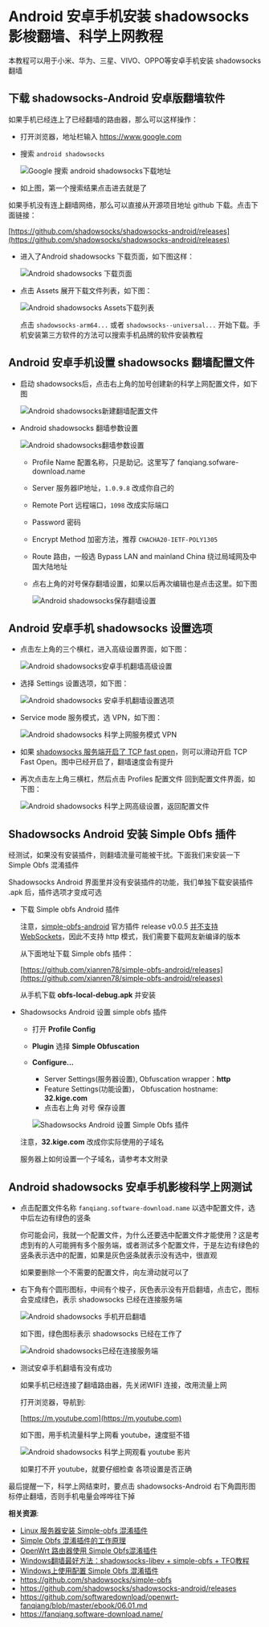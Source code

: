 Android 安卓手机安装 shadowsocks 影梭翻墙、科学上网教程
===================

本教程可以用于小米、华为、三星、VIVO、OPPO等安卓手机安装 shadowsocks 翻墙

下载 shadowsocks-Android 安卓版翻墙软件
-------------------

如果手机已经连上了已经翻墙的路由器，那么可以这样操作：

- 打开浏览器，地址栏输入 https://www.google.com
- 搜索 `android shadowsocks`

    ![Google 搜索 android shadowsocks下载地址](images/3.10.android-shadowsocks-google-search-download.png)
- 如上图，第一个搜索结果点击进去就是了

如果手机没有连上翻墙网络，那么可以直接从开源项目地址 github 下载。点击下面链接：

[https://github.com/shadowsocks/shadowsocks-android/releases](https://github.com/shadowsocks/shadowsocks-android/releases)

- 进入了Android shadowsocks 下载页面，如下图这样：

    ![Android shadowsocks 下载页面](images/3.10.android-shadowsocks-release-page.png)

- 点击 Assets 展开下载文件列表，如下图：

    ![Android shadowsocks Assets下载列表](images/3.10.android-shadowsocks-assets.png)

    点击 `shadowsocks-arm64...` 或者 `shadowsocks--universal...` 开始下载。手机安装第三方软件的方法可以搜索手机品牌的软件安装教程

Android 安卓手机设置 shadowsocks 翻墙配置文件
-------------------------------

- 启动 shadowsocks后，点击右上角的加号创建新的科学上网配置文件，如下图

    ![Android shadowsocks新建翻墙配置文件](images/3.10.android-shadowsocks-xin-jian-pei-zhi.png)

- Android shadowsocks 翻墙参数设置

    ![Android shadowsocks翻墙参数设置](images/3.10.android-shadowsocks-fanqiang-can-shu.png)

  - Profile Name 配置名称，只是助记。这里写了 fanqiang.sofware-download.name
  - Server 服务器IP地址，`1.0.9.8` 改成你自己的
  - Remote Port 远程端口，`1098` 改成实际端口
  - Password 密码
  - Encrypt Method 加密方法，推荐  `CHACHA20-IETF-POLY1305`
  - Route 路由，一般选 Bypass LAN and mainland China 绕过局域网及中国大陆地址
  - 点右上角的对号保存翻墙设置，如果以后再次编辑也是点击这里。如下图

      ![Android shadowsocks保存翻墙设置](images/3.10.androd-shadowsocks-bao-cun-she-zhi.png)

Android 安卓手机 shadowsocks 设置选项
-------------------------

- 点击左上角的三个横杠，进入高级设置界面，如下图：

    ![Android shadowsocks安卓手机翻墙高级设置](images/3.10.androd-shadowsocks-gao-ji-she-zhi.png)

- 选择 Settings 设置选项，如下图：

    ![Android shadowsocks 安卓手机翻墙设置选项](images/3.10.android-shadowsocks-she-zhi-xuan-xiang.png)

- Service mode 服务模式，选 VPN，如下图：

    ![Android shadowsocks 科学上网服务模式 VPN](images/3.10.android-shadowsocks-service-mode-vpn.png)

- 如果 [shadowsocks 服务端开启了 TCP fast open](06.01.md)，则可以滑动开启 TCP Fast Open。图中已经开启了，翻墙速度会有提升

- 再次点击左上角三横杠，然后点击 Profiles 配置文件 回到配置文件界面，如下图：

    ![Android shadowsocks 科学上网高级设置，返回配置文件](images/3.10.androd-shadowsocks-fan-lui-pei-zhi-wen-jian.png)


Shadowsocks Android 安装 Simple Obfs 插件
----

经测试，如果没有安装插件，则翻墙流量可能被干扰。下面我们来安装一下 Simple Obfs 混淆插件

Shadowsocks Android 界面里并没有安装插件的功能，我们单独下载安装插件 .apk 后，插件选项才变成可选

- 下载 Simple obfs Android 插件

    注意，[simple-obfs-android](https://github.com/shadowsocks/simple-obfs-android) 官方插件 release v0.0.5 [并不支持 WebSockets](https://github.com/shadowsocks/simple-obfs-android/issues/11)，因此不支持 http 模式，我们需要下载网友新编译的版本

    从下面地址下载 Simple obfs 插件：

    [https://github.com/xianren78/simple-obfs-android/releases](https://github.com/xianren78/simple-obfs-android/releases)

    从手机下载 **obfs-local-debug.apk** 并安装


- Shadowsocks Android 设置 simple obfs 插件

    - 打开 **Profile Config**
    - **Plugin** 选择 **Simple Obfuscation**
    - **Configure...**
        - Server Settings(服务器设置), Obfuscation wrapper：**http**
        - Feature Settings(功能设置)， Obfuscation hostname: **32.kige.com**
        - 点击右上角 对号 保存设置

        ![Shadowsocks Android 设置 Simple Obfs 插件](./images/3.10.shadowsocks-android-simple-obfs-plugin.png)

    注意，**32.kige.com** 改成你实际使用的子域名

    服务器上如何设置一个子域名，请参考本文附录

Android shadowsocks 安卓手机影梭科学上网测试
----------------

- 点击配置文件名称 `fanqiang.software-download.name` 以选中配置文件，选中后左边有绿色的竖条

    你可能会问，我就一个配置文件，为什么还要选中配置文件才能使用？这是考虑到有的人可能拥有多个服务端，或者测试多个配置文件，于是左边有绿色的竖条表示选中的配置，如果是灰色竖条就表示没有选中，很直观

    如果要删除一个不需要的配置文件，向左滑动就可以了

- 右下角有个圆形图标，中间有个梭子，灰色表示没有开启翻墙，点击它，图标会变成绿色，表示 shadowsocks 已经在连接服务端

    ![Android shadowsocks 手机开启翻墙](images/3.10.android-shadowsocks-kai-shi-fan-qiang.png)

    如下图，绿色图标表示 shadowsocks 已经在工作了

    ![Android shadowsocks已经在连接服务端](images/3.10.android-shadowsocks-kai-shi-lian-jie.png)

- 测试安卓手机翻墙有没有成功

    如果手机已经连接了翻墙路由器，先关闭WIFI 连接，改用流量上网

    打开浏览器，导航到:

    [https://m.youtube.com](https://m.youtube.com)

    如下图，用手机流量科学上网看 youtube，速度挺不错

    ![Android shadowsocks 科学上网观看 youtube 影片](images/3.10.android-shadowsocks-m.youtube.com.png)

    如果打不开 youtube，就要仔细检查 各项设置是否正确

最后提醒一下，科学上网结束时，要点击 shadowsocks-Android 右下角圆形图标停止翻墙，否则手机电量会哗哗往下掉

**相关资源**:

- [Linux 服务器安装 Simple-obfs 混淆插件](https://fanqiang.software-download.name/ebook/04.5.html)
- [Simple Obfs 混淆插件的工作原理](https://fanqiang.software-download.name/ebook/04.6.html)
- [OpenWrt 路由器使用 Simple Obfs混淆插件](https://fanqiang.software-download.name/ebook/04.7.html)
- [Windows翻墙最好方法：shadowsocks-libev + simple-obfs + TFO教程](https://fanqiang.software-download.name/ebook/04.8.html)
- [Windows上使用配置 Simple Obfs 混淆插件](https://fanqiang.software-download.name/ebook/04.9.html)
- <https://github.com/shadowsocks/simple-obfs>
- <https://github.com/shadowsocks/shadowsocks-android/releases>
- <https://github.com/softwaredownload/openwrt-fanqiang/blob/master/ebook/06.01.md>
- <https://fanqiang.software-download.name/>
